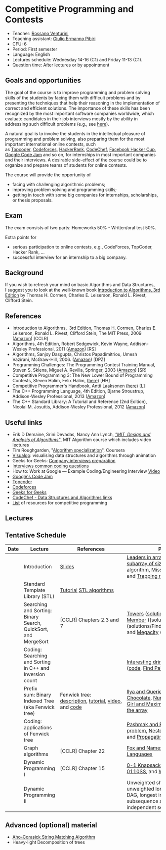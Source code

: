 # Competitive Programming and Contests

* Teacher: [Rossano Venturini](http://pages.di.unipi.it/rossano)
* Teaching assistant: [Giulio Ermanno Pibiri](http://pages.di.unipi.it/pibiri)
* CFU: 6
* Period: First semester
* Language: English
* Lectures schedule: Wednesday 14-16 (C1) and Friday 11-13 (C1).
* Question time: After lectures or by appointment

## Goals and opportunities
The goal of the course is to improve programming and problem solving skills of the students by facing them with difficult problems and by presenting the techniques that help their reasoning in the implementation of correct and efficient solutions.
The importance of these skills has been recognized by the most important software companies worldwide, which evaluate candidates in their job interviews mostly by the ability in addressing such difficult problems (e.g., see [here](http://www.geeksforgeeks.org/company-preparation/)).

A natural goal is to involve the students in the intellectual pleasure of programming and problem solving, also preparing them for the most important international online contests, such as [Topcoder](https://www.topcoder.com/), [Codeforces](Codeforces), [HackerRank](https://www.hackerrank.com/), [CodeChef](https://www.codechef.com/), [Facebook Hacker Cup](https://www.facebook.com/hackercup/), [Google Code Jam](https://code.google.com/codejam/) and so on, for internships in most important companies and their interviews.
A desirable side-effect of the course could be to organize and prepare teams of students for online contests.

The course will provide the opportunity of
* facing with challenging algorithmic problems;
* improving problem solving and programming skills;
* getting in touch with some big companies for internships, scholarships, or thesis proposals.


## Exam
The exam consists of two parts: Homeworks 50% - Written/oral test 50%.

Extra points for
* serious participation to online contests, e.g., CodeForces, TopCoder, Hacker Rank, ...
* successful interview for an internship to a big company.

## Background
If you wish to refresh your mind on basic Algorithms and Data Structures, I suggest you to look at the well-known book [Introduction to Algorithms, 3rd Edition](http://mitpress.mit.edu/catalog/item/default.asp?ttype=2&amp;tid=11866) by Thomas H. Cormen, Charles E. Leiserson, Ronald L. Rivest, Clifford Stein.

## References
*   Introduction to Algorithms,  3rd Edition, Thomas H. Cormen, Charles E. Leiserson, Ronald L. Rivest, Clifford Stein, The MIT Press, 2009 ([Amazon](http://www.amazon.com/Introduction-Algorithms-3rd-Thomas-Cormen/dp/0262033844/ref=sr_1_1?s=books&ie=UTF8&qid=1443160441&sr=1-1&keywords=introduction+to+algorithms)) [CCLR]
*   Algorithms, 4th Edition, Robert Sedgewick, Kevin Wayne, Addison-Wesley Professional, 2011 ([Amazon](http://www.amazon.com/Algorithms-4th-Edition-Robert-Sedgewick/dp/032157351X/ref=pd_sim_14_2?ie=UTF8&refRID=1A2NFN935EST0ZQARB6H&dpID=51UDgHU9z9L&dpSrc=sims&preST=_AC_UL160_SR130%2C160_)) [RS]
*   Algorithms, Sanjoy Dasgupta, Christos Papadimitriou, Umesh Vazirani, McGraw-Hill, 2006\. ([Amazon](http://www.amazon.com/Algorithms-Sanjoy-Dasgupta/dp/0073523402)) [DPZ]
*   Programming Challenges: The Programming Contest Training Manual, Steven S. Skiena, Miguel A. Revilla, Springer, 2003 ([Amazon](http://www.amazon.com/Programming-Challenges-Contest-Training-Computer/dp/0387001638)) [SR]
*   Competitive Programming 3: The New Lower Bound of Programming Contests, Steven Halim, Felix Halim, ([here](https://cpbook.net/)) [HH]
*   Competitive Programmer's Handbook, Antti Laaksonen ([here](https://cses.fi/book.html)) [L]
*   The C++ Programming Language, 4th Edition, Bjarne Stroustrup, Addison-Wesley Professional, 2013 ([Amazon](http://www.amazon.com/The-Programming-Language-4th-Edition/dp/0321563840/ref=dp_ob_image_bk))
*   The C++ Standard Library: A Tutorial and Reference (2nd Edition), Nicolai M. Josuttis, Addison-Wesley Professional, 2012 ([Amazon](http://www.amazon.com/The-Standard-Library-Tutorial-Reference/dp/0321623215/ref=pd_sim_14_11?ie=UTF8&refRID=1M156BZ8BPE95NBSP5PN))


## Useful links
*   Erik D Demaine, Srini Devadas, Nancy Ann Lynch, [_"MIT  Design and Analysis of Algorithms"_](http://stellar.mit.edu/S/course/6/sp15/6.046J/), MIT Algorithm course which includes video lectures
*   Tim Roughgarden, "[Algorithm specialization](https://www.coursera.org/specializations/algorithms)", Coursera
*   [Visualgo](https://visualgo.net/en): visualising data structures and algorithms through animation
*   Geeks for Geeks: [Company interviews preparation](http://www.geeksforgeeks.org/company-preparation/)
*   [Interviews common coding questions](http://www.geeksforgeeks.org/must-do-coding-questions-for-companies-like-amazon-microsoft-adobe/)
*   How to: Work at Google — Example Coding/Engineering Interview [Video](https://www.youtube.com/watch?v=XKu_SEDAykw)
*   [Google's Code Jam](https://code.google.com/codejam/)
*   [Topcoder](https://www.topcoder.com/)
*   [Codeforces](http://codeforces.com/)
*   [Geeks for Geeks](http://www.geeksforgeeks.org/)
*   [CodeChef - Data Structures and Algorithms links](https://discuss.codechef.com/questions/48877/data-structures-and-algorithms)
*   [List](http://codeforces.com/blog/entry/23054) of resources for competitive programming

## Lectures

## Tentative Schedule
| Date | Lecture | References | Problems |
| ------------- | ------------- | ------------- | ------------- |
|  | Introduction | [Slides](http://pages.di.unipi.it/rossano/wp-content/uploads/sites/7/2016/09/Lez1-2-1617.pdf) | [Leaders in array](http://practice.geeksforgeeks.org/problems/leaders-in-an-array/0), [Maximum of all subarray of size k](http://practice.geeksforgeeks.org/problems/maximum-of-all-subarrays-of-size-k/0), [Kadane's algorithm](http://practice.geeksforgeeks.org/problems/kadanes-algorithm/0), [Missing number in array](http://practice.geeksforgeeks.org/problems/missing-number-in-array/0), and [Trapping rain water](http://practice.geeksforgeeks.org/problems/trapping-rain-water/0) |
| | Standard Template Library (STL) | [Tutorial](http://www.geeksforgeeks.org/the-c-standard-template-library-stl/) [STL algorithms](http://www.geeksforgeeks.org/c-magicians-stl-algorithms/) |
| | Searching and Sorting: Binary Search, QuickSort, and MergeSort| [CCLR] Chapters 2.3 and 7 | [Towers](http://codeforces.com/problemset/problem/37/A?locale=en) ([solution](solutions/Towers.md)), [Finding Team Member](http://codeforces.com/problemset/problem/579/B?locale=en) ([solution] (solutions/FindingTeamMember.md), and [Megacity](http://codeforces.com/problemset/problem/424/B?locale=en) ([solution](solutions/Megacity.md)) |
| | Coding: Searching and Sorting in C++ and Inversion count | | [Interesting drinks](http://codeforces.com/problemset/problem/706/B?locale=en), [Inversion Count](http://www.spoj.com/problems/INVCNT/) ([code](code/InversionCount.cpp), [Find Pair](http://codeforces.com/problemset/problem/160/C?locale=en), and [Two Heaps](http://codeforces.com/problemset/problem/353/B?locale=en) |
| | Prefix sum: Binary Indexed Tree (aka Fenwick tree) | Fenwick tree: [description](https://en.wikipedia.org/wiki/Fenwick_tree), [tutorial](https://www.topcoder.com/community/data-science/data-science-tutorials/binary-indexed-trees/#add), [video](https://www.youtube.com/watch?v=CWDQJGaN1gY), and [code](http://pages.di.unipi.it/rossano/wp-content/uploads/sites/7/2016/09/fenwick_tree.zip) | [Ilya and Queries](http://codeforces.com/problemset/problem/313/B?locale=en), [Alice, Bob and Chocolate](http://codeforces.com/problemset/problem/6/C?locale=en), [Number of Ways](http://codeforces.com/problemset/problem/466/C?locale=en), [Little Girl and Maximum Sum](http://codeforces.com/problemset/problem/276/C?locale=en), and [Update the array](http://www.spoj.com/problems/UPDATEIT/) |
| | Coding: applications of Fenwick tree| | [Pashmak and Parmida's problem](http://codeforces.com/problemset/problem/459/D?locale=en), [Nested Segments](http://codeforces.com/problemset/problem/652/D?locale=en), and [Propagating tree](http://codeforces.com/problemset/problem/383/C?locale=en) |
| | Graph algorithms | [CCLR] Chapter 22 | [Fox and Names](http://codeforces.com/problemset/problem/510/C?locale=en), and [Learning Languages](http://codeforces.com/problemset/problem/277/A?locale=en) |
| | Dynamic Programming I | [CCLR] Chapter 15 |[0-1 Knapsack Problem](http://www.practice.geeksforgeeks.org/problem-page.php?pid=909), [IWGBS - 0110SS](http://www.spoj.com/problems/IWGBS/), and [Woodcutters](http://codeforces.com/problemset/problem/545/C?locale=en) |
| | Dynamic Programming II | | Unweighted shortest path and unweighted longest simple path on DAG, longest increasing subsequence and largest independent set on tree. |

## Advanced (optional) material
*   [Aho-Corasick String Matching Algorithm](http://www.cs.sun.ac.za/~lvzijl/courses/rw778/autappl/crous-hw2.pdf)
*   Heavy-light Decomposition of trees
